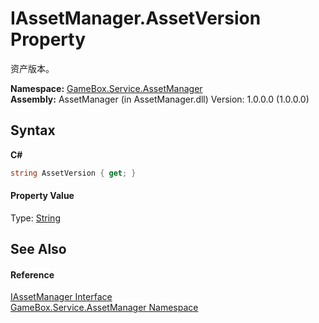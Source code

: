 # IAssetManager.AssetVersion Property 
 

资产版本。

**Namespace:**&nbsp;<a href="cc6873e1-22bd-dc21-74c4-6be6dc11bacf">GameBox.Service.AssetManager</a><br />**Assembly:**&nbsp;AssetManager (in AssetManager.dll) Version: 1.0.0.0 (1.0.0.0)

## Syntax

**C#**<br />
``` C#
string AssetVersion { get; }
```


#### Property Value
Type: <a href="http://msdn2.microsoft.com/zh-cn/library/s1wwdcbf" target="_blank">String</a>

## See Also


#### Reference
<a href="7293e968-5441-38bb-6e60-4e5ac97de685">IAssetManager Interface</a><br /><a href="cc6873e1-22bd-dc21-74c4-6be6dc11bacf">GameBox.Service.AssetManager Namespace</a><br />
